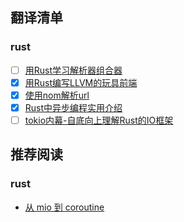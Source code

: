 
## 翻译清单

### rust

- [ ] [用Rust学习解析器组合器](./lang/rust/01-用Rust学习解析器组合器.md)
- [x] [用Rust编写LLVM的玩具前端](./lang/rust/02-用Rust编写LLVM的玩具前端.md)
- [x] [使用nom解析url](./lang/rust/03-使用nom解析url.md)
- [x] [Rust中异步编程实用介绍](./lang/rust/04-Rust中异步编程实用介绍.md)
- [ ] [tokio内幕-自底向上理解Rust的IO框架](./lang/rust/05-tokio内幕-自底向上理解Rust的IO框架.md)

## 推荐阅读

### rust

- [从 mio 到 coroutine](https://hexilee.me/2018/12/17/rust-async-io/)
